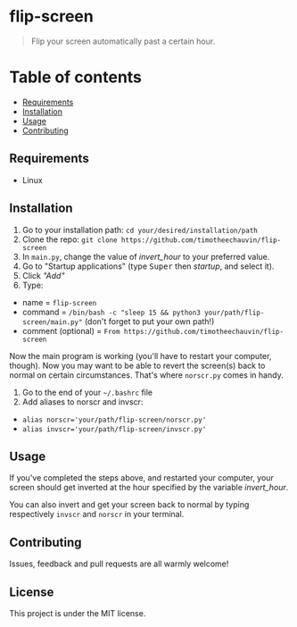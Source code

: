 # flip-screen

> Flip your screen automatically past a certain hour.

# Table of contents
  * [Requirements](#requirements)
  * [Installation](#installation)
  * [Usage](#usage)
  * [Contributing](#contributing)

## Requirements

* Linux

## Installation

1. Go to your installation path: ```cd your/desired/installation/path```
1. Clone the repo: ```git clone https://github.com/timotheechauvin/flip-screen```
1. In ```main.py```, change the value of *invert_hour* to your preferred value.
1. Go to "Startup applications" (type <kbd>Super</kbd> then *startup*, and select it).
1. Click *"Add"*
1. Type:
  * name = ```flip-screen```
  * command = ```/bin/bash -c "sleep 15 && python3 your/path/flip-screen/main.py"``` (don't forget to put your own path!)
  * comment (optional) = ```From https://github.com/timotheechauvin/flip-screen```

Now the main program is working (you'll have to restart your computer, though). Now you may want to be able to revert the screen(s) back to normal on certain circumstances. That's where ```norscr.py``` comes in handy.

1. Go to the end of your ```~/.bashrc``` file
1. Add aliases to norscr and invscr:
  * ```alias norscr='your/path/flip-screen/norscr.py'```
  * ```alias invscr='your/path/flip-screen/invscr.py'```

## Usage
If you've completed the steps above, and restarted your computer, your screen should get inverted at the hour specified by the variable *invert_hour*.

You can also invert and get your screen back to normal by typing respectively ```invscr``` and ```norscr``` in your terminal.

## Contributing

Issues, feedback and pull requests are all warmly welcome!

## License

This project is under the MIT license.